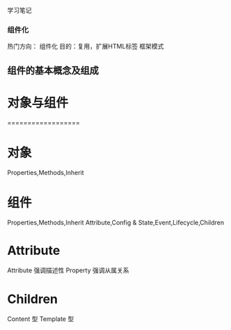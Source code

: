 学习笔记
### 组件化

热门方向：
组件化 目的：复用，扩展HTML标签
框架模式 

## 组件的基本概念及组成
# 对象与组件
==================
# 对象
Properties,Methods,Inherit            

# 组件
Properties,Methods,Inherit
Attribute,Config & State,Event,Lifecycle,Children

# Attribute 
Attribute 强调描述性
Property  强调从属关系

# Children
Content 型 
Template 型

